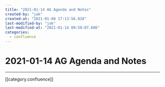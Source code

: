 ```yaml
---
title: "2021-01-14 AG Agenda and Notes"
created-by: "jak"
created-at: "2021-01-08 17:13:56.928"
last-modified-by: "jak"
last-modified-at: "2021-01-14 09:50:07.606"
categories:
  - confluence
---
```


# 2021-01-14 AG Agenda and Notes


---

[[category.confluence]]

